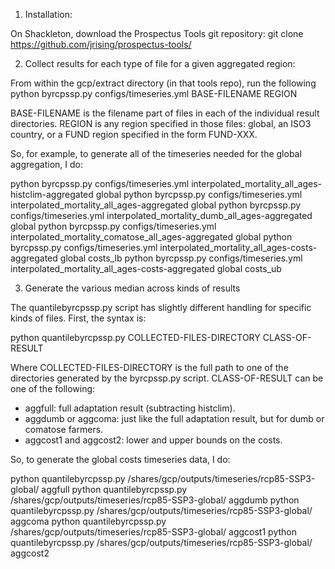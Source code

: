 1. Installation:

On Shackleton, download the Prospectus Tools git repository:
git clone https://github.com/jrising/prospectus-tools/

2. Collect results for each type of file for a given aggregated region:

From within the gcp/extract directory (in that tools repo), run the following
python byrcpssp.py configs/timeseries.yml BASE-FILENAME REGION

BASE-FILENAME is the filename part of files in each of the individual result directories.
REGION is any region specified in those files: global, an ISO3 country, or a FUND region specified in the form FUND-XXX.

So, for example, to generate all of the timeseries needed for the global aggregation, I do:

python byrcpssp.py configs/timeseries.yml interpolated_mortality_all_ages-histclim-aggregated global
python byrcpssp.py configs/timeseries.yml interpolated_mortality_all_ages-aggregated global
python byrcpssp.py configs/timeseries.yml interpolated_mortality_dumb_all_ages-aggregated global
python byrcpssp.py configs/timeseries.yml interpolated_mortality_comatose_all_ages-aggregated global
python byrcpssp.py configs/timeseries.yml interpolated_mortality_all_ages-costs-aggregated global costs_lb
python byrcpssp.py configs/timeseries.yml interpolated_mortality_all_ages-costs-aggregated global costs_ub

3. Generate the various median across kinds of results

The quantilebyrcpssp.py script has slightly different handling for specific kinds of files.  First, the syntax is:

python quantilebyrcpssp.py COLLECTED-FILES-DIRECTORY CLASS-OF-RESULT

Where COLLECTED-FILES-DIRECTORY is the full path to one of the directories generated by the byrcpssp.py script.  CLASS-OF-RESULT can be one of the following:

 - aggfull: full adaptation result (subtracting histclim).
 - aggdumb or aggcoma: just like the full adaptation result, but for dumb or comatose farmers.
 - aggcost1 and aggcost2: lower and upper bounds on the costs.

So, to generate the global costs timeseries data, I do:

python quantilebyrcpssp.py /shares/gcp/outputs/timeseries/rcp85-SSP3-global/ aggfull
python quantilebyrcpssp.py /shares/gcp/outputs/timeseries/rcp85-SSP3-global/ aggdumb
python quantilebyrcpssp.py /shares/gcp/outputs/timeseries/rcp85-SSP3-global/ aggcoma
python quantilebyrcpssp.py /shares/gcp/outputs/timeseries/rcp85-SSP3-global/ aggcost1
python quantilebyrcpssp.py /shares/gcp/outputs/timeseries/rcp85-SSP3-global/ aggcost2